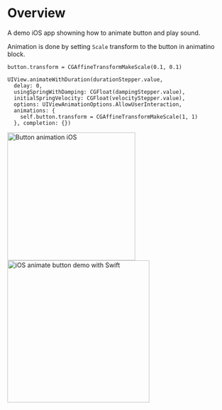 # Overview

A demo iOS app showning how to animate button and play sound.

Animation is done by setting `Scale` transform to the button in animatino block. 

    button.transform = CGAffineTransformMakeScale(0.1, 0.1)
    
    UIView.animateWithDuration(durationStepper.value,
      delay: 0,
      usingSpringWithDamping: CGFloat(dampingStepper.value),
      initialSpringVelocity: CGFloat(velocityStepper.value),
      options: UIViewAnimationOptions.AllowUserInteraction,
      animations: {
        self.button.transform = CGAffineTransformMakeScale(1, 1)
      }, completion: {})

<img src='https://raw.githubusercontent.com/evgenyneu/bubble-button-animation-ios-swift/master/images/animation.gif' width='288' alt='Button animation iOS'>

<img src='https://raw.githubusercontent.com/evgenyneu/bubble-button-animation-ios-swift/master/images/screenshot.png' width='320' alt='iOS animate button demo with Swift'>



